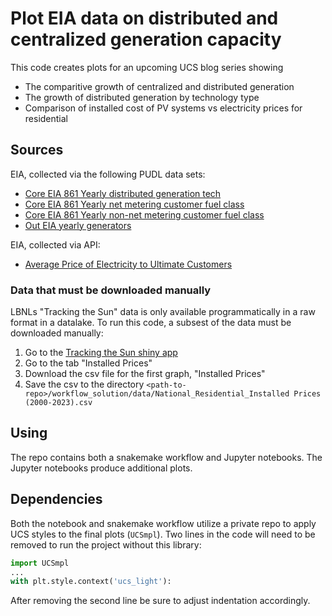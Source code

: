 # Plot EIA data on distributed and centralized generation capacity
This code creates plots for an upcoming UCS blog series showing 
 - The comparitive growth of centralized and distributed generation
 - The growth of distributed generation by technology type
 - Comparison of installed cost of PV systems vs electricity prices for residential

## Sources

EIA, collected via the following PUDL data sets:
 - [Core EIA 861 Yearly distributed generation tech](https://data.catalyst.coop/pudl/core_eia861__yearly_distributed_generation_tech)
 - [Core EIA 861 Yearly net metering customer fuel class](https://data.catalyst.coop/pudl/core_eia861__yearly_net_metering_customer_fuel_class)
 - [Core EIA 861 Yearly non-net metering customer fuel class](https://data.catalyst.coop/pudl/core_eia861__yearly_non_net_metering_customer_fuel_class)
 - [Out EIA yearly generators](https://data.catalyst.coop/pudl/out_eia__yearly_generators)

EIA, collected via API:
 - [Average Price of Electricity to Ultimate Customers](https://www.eia.gov/opendata/browser/electricity/retail-sales?frequency=annual&data=price;&facets=sectorid;stateid;&sectorid=RES;&stateid=US;&sortColumn=period;&sortDirection=desc)

### Data that must be downloaded manually

LBNLs "Tracking the Sun" data is only available programmatically in a raw format in a datalake. To run this code, a subsest of the data must be downloaded manually:
1. Go to the [Tracking the Sun shiny app](https://emp-lbnl.shinyapps.io/tts_visualization/)
2. Go to the tab "Installed Prices"
3. Download the csv file for the first graph, "Installed Prices"
4. Save the csv to the directory `<path-to-repo>/workflow_solution/data/National_Residential_Installed Prices (2000-2023).csv`

## Using

The repo contains both a snakemake workflow and Jupyter notebooks. The Jupyter notebooks produce additional plots.

## Dependencies

Both the notebook and snakemake workflow utilize a private repo to apply UCS styles to the final plots (`UCSmpl`). Two lines in the code will need to be removed to run the project without this library:

```python
import UCSmpl
...
with plt.style.context('ucs_light'):
```

After removing the second line be sure to adjust indentation accordingly.